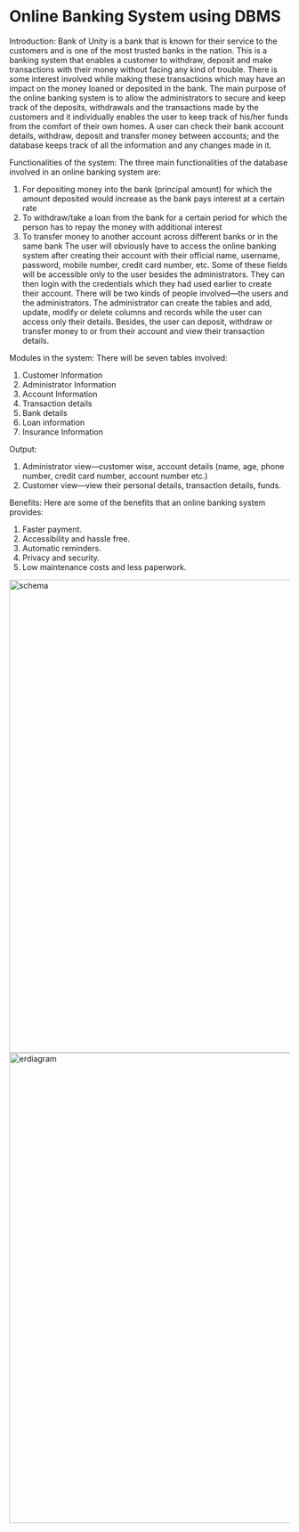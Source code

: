 # Online Banking System using DBMS
Introduction:
Bank of Unity is a bank that is known for their service to the customers and is one of the most trusted banks in the nation. This is a banking system that enables a customer to withdraw, deposit and make transactions with their money without facing any kind of trouble. There is some interest involved while making these transactions which may have an impact on the money loaned or deposited in the bank.
The main purpose of the online banking system is to allow the administrators to secure and keep track of the deposits, withdrawals and the transactions made by the customers and it individually enables the user to keep track of his/her funds from the comfort of their own homes. A user can check their bank account details, withdraw, deposit and transfer money between accounts; and the database keeps track of all the information and any changes made in it.

Functionalities of the system:
The three main functionalities of the database involved in an online banking system are:
1. For depositing money into the bank (principal amount) for which the amount deposited would increase as the bank pays interest at a certain rate
2. To withdraw/take a loan from the bank for a certain period for which the person has to repay the money with additional interest
3. To transfer money to another account across different banks or in the same bank
The user will obviously have to access the online banking system after creating their account with their official name, username, password, mobile number, credit card number, etc. Some of these fields will be accessible only to the user besides the administrators. They can then login with the credentials which they had used earlier to create their account.
There will be two kinds of people involved—the users and the administrators. The administrator can create the tables and add, update, modify or delete columns and records while the user can access only their details. Besides, the user can deposit, withdraw or transfer money to or from their account and view their transaction details.

Modules in the system:
There will be seven tables involved:
1. Customer Information
2. Administrator Information
3. Account Information
4. Transaction details
5. Bank details
6. Loan information
7. Insurance Information

Output:
1. Administrator view—customer wise, account details (name, age, phone number, credit card number, account number etc.)
2. Customer view—view their personal details, transaction details, funds.

Benefits:
Here are some of the benefits that an online banking system provides:
1. Faster payment.
2. Accessibility and hassle free.
3. Automatic reminders.
4. Privacy and security.
5. Low maintenance costs and less paperwork.

<img width="850" alt="schema" src="https://github.com/elsafromfrozen30/OBSDBMS/assets/133743400/0c4d3db3-d1c5-463c-972c-8aa9cc70424b">
<img width="845" alt="erdiagram" src="https://github.com/elsafromfrozen30/OBSDBMS/assets/133743400/21719117-9d0e-4d9e-a4c1-be2cad8d8d03">


